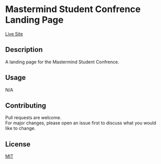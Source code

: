 # Mastermind Student Confrence Landing Page

[Live Site](https://students.97thfloor.com)

## Description

A landing page for the Mastermind Student Confrence.

## Usage

N/A

## Contributing

Pull requests are welcome.
</br>
For major changes, please open an issue first to discuss what you would like to change.

## License

[MIT](https://choosealicense.com/licenses/mit/)
